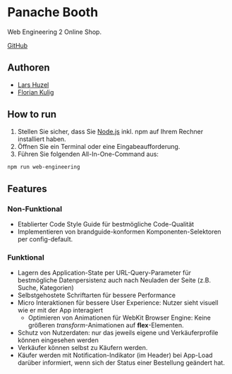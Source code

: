 # Panache Booth

Web Engineering 2 Online Shop.

[GitHub](https://github.com/floriankulig/panache-booth)

## Authoren

- [Lars Huzel](https://github.com/lars-1503)
- [Florian Kulig](https://github.com/floriankulig)

## How to run

1. Stellen Sie sicher, dass Sie [Node.js](https://nodejs.org/en) inkl. npm auf Ihrem Rechner installiert haben.
2. Öffnen Sie ein Terminal oder eine Eingabeaufforderung.
3. Führen Sie folgenden All-In-One-Command aus:

```bash
npm run web-engineering
```

## Features

### Non-Funktional

- Etablierter Code Style Guide für bestmögliche Code-Qualität
- Implementieren von brandguide-konformen Komponenten-Selektoren per config-default.

### Funktional

- Lagern des Application-State per URL-Query-Parameter für bestmögliche Datenpersistenz auch nach Neuladen der Seite (z.B. Suche, Kategorien)
- Selbstgehostete Schriftarten für bessere Performance
- Micro Interaktionen für bessere User Experience: Nutzer sieht visuell wie er mit der App interagiert
  - Optimieren von Animationen für WebKit Browser Engine: Keine größeren _transform_-Animationen auf **flex**-Elementen.
- Schutz von Nutzerdaten: nur das jeweils eigene und Verkäuferprofile können eingesehen werden
- Verkäufer können selbst zu Käufern werden.
- Käufer werden mit Notification-Indikator (im Header) bei App-Load darüber informiert, wenn sich der Status einer Bestellung geändert hat.
